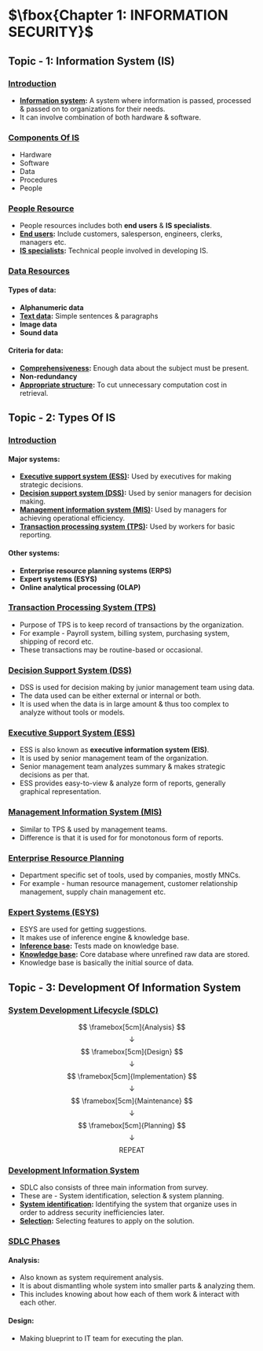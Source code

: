 # $\fbox{Chapter 1: INFORMATION SECURITY}$





## **Topic - 1: Information System (IS)**

### <u>Introduction</u>

- **<u>Information system</u>:** A system where information is passed, processed & passed on to organizations for their needs.
- It can involve combination of both hardware & software.


### <u>Components Of IS</u>

- Hardware
- Software
- Data
- Procedures
- People


### <u>People Resource</u>

- People resources includes both **end users** & **IS specialists**.
- **<u>End users</u>:** Include customers, salesperson, engineers, clerks, managers etc.
- **<u>IS specialists</u>:** Technical people involved in developing IS.


### <u>Data Resources</u>

#### Types of data:

- **Alphanumeric data**
- **<u>Text data</u>:** Simple sentences & paragraphs
- **Image data**
- **Sound data**

#### Criteria for data:

- **<u>Comprehensiveness</u>:** Enough data about the subject must be present.
- **Non-redundancy**
- **<u>Appropriate structure</u>:** To cut unnecessary computation cost in retrieval.



## **Topic - 2: Types Of IS**

### <u>Introduction</u>

#### Major systems:

- **<u>Executive support system (ESS)</u>:** Used by executives for making strategic decisions.
- **<u>Decision support system (DSS)</u>:** Used by senior managers for decision making.
- **<u>Management information system (MIS)</u>:** Used by managers for achieving operational efficiency.
- **<u>Transaction processing system (TPS)</u>:** Used by workers for basic reporting.

#### Other systems:

- **Enterprise resource planning systems (ERPS)**
- **Expert systems (ESYS)**
- **Online analytical processing (OLAP)**


### <u>Transaction Processing System (TPS)</u>

- Purpose of TPS is to keep record of transactions by the organization.
- For example - Payroll system, billing system, purchasing system, shipping of record etc.
- These transactions may be routine-based or occasional.


### <u>Decision Support System (DSS)</u>

- DSS is used for decision making by junior management team using data.
- The data used can be either external or internal or both.
- It is used when the data is in large amount & thus too complex to analyze without tools or models.


### <u>Executive Support System (ESS)</u>

- ESS is also known as **executive information system (EIS)**.
- It is used by senior management team of the organization.
- Senior management team analyzes summary & makes strategic decisions as per that.
- ESS provides easy-to-view & analyze form of reports, generally graphical representation.


### <u>Management Information System (MIS)</u>

- Similar to TPS & used by management teams.
- Difference is that it is used for for monotonous form of reports.


### <u>Enterprise Resource Planning</u>

- Department specific set of tools, used by companies, mostly MNCs.
- For example - human resource management, customer relationship management, supply chain management etc.


### <u>Expert Systems (ESYS)</u>

- ESYS are used for getting suggestions.
- It makes use of inference engine & knowledge base.
- **<u>Inference base</u>:** Tests made on knowledge base.
- **<u>Knowledge base</u>:** Core database where unrefined raw data are stored.
- Knowledge base is basically the initial source of data.



## **Topic - 3: Development Of Information System**

### <u>System Development Lifecycle (SDLC)</u>

$$ \framebox[5cm]{Analysis} $$
$$ \downarrow $$
$$ \framebox[5cm]{Design} $$
$$ \downarrow $$
$$ \framebox[5cm]{Implementation} $$
$$ \downarrow $$
$$ \framebox[5cm]{Maintenance} $$
$$ \downarrow $$
$$ \framebox[5cm]{Planning} $$
$$ \downarrow $$
$$ \text{REPEAT} $$


### <u>Development Information System</u>

- SDLC also consists of three main information from survey.
- These are - System identification, selection & system planning.
- **<u>System identification</u>:** Identifying the system that organize uses in order to address security inefficiencies later.
- **<u>Selection</u>:** Selecting features to apply on the solution.


### <u>SDLC Phases</u>

#### Analysis:

- Also known as system requirement analysis.
- It is about dismantling whole system into smaller parts & analyzing them.
- This includes knowing about how each of them work & interact with each other.

#### Design:

- Making blueprint to IT team for executing the plan.
